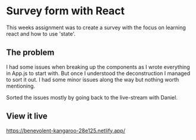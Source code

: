 # Survey form with React

This weeks assignment was to create a survey with the focus on learning react and how to use 'state'. 


## The problem

I had some issues when breaking up the components as I wrote everything in App.js to start with. But once I understood the deconstruction I managed to sort it out. 
I had some minor issues along the way but nothing worth mentioning.

Sorted the issues mostly by going back to the live-stream with Daniel. 

## View it live

https://benevolent-kangaroo-28e125.netlify.app/
